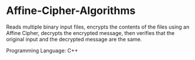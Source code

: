 # Affine-Cipher-Algorithms
 Reads multiple binary input files, encrypts the contents of the files using an Affine Cipher, decrypts the encrypted message, then verifies that the original input and the decrypted message are the same. 
 
 Programming Language: C++

<!-- CSC 255 Objects and Algorithms Lab 7 Extra Credit -->
